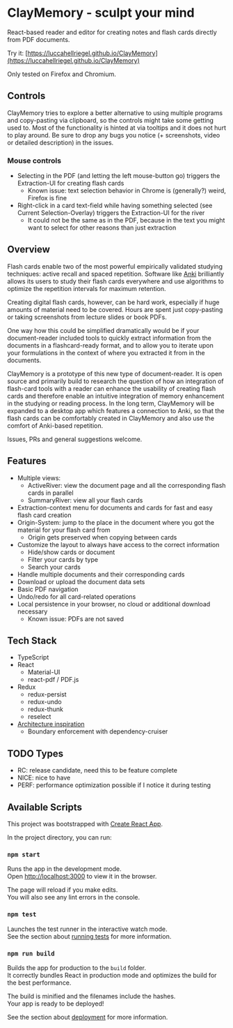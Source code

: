 # ClayMemory - sculpt your mind

React-based reader and editor for creating notes and flash cards directly from PDF documents.

Try it: [https://luccahellriegel.github.io/ClayMemory](https://luccahellriegel.github.io/ClayMemory)

Only tested on Firefox and Chromium.

## Controls

ClayMemory tries to explore a better alternative to using multiple programs and copy-pasting via clipboard, so the controls might take some getting used to. Most of the functionality is hinted at via tooltips and it does not hurt to play around. Be sure to drop any bugs you notice (+ screenshots, video or detailed description) in the issues.

### Mouse controls

- Selecting in the PDF (and letting the left mouse-button go) triggers the Extraction-UI for creating flash cards
  - Known issue: text selection behavior in Chrome is (generally?) weird, Firefox is fine
- Right-click in a card text-field while having something selected (see Current Selection-Overlay) triggers the Extraction-UI for the river
  - It could not be the same as in the PDF, because in the text you might want to select for other reasons than just extraction

## Overview

Flash cards enable two of the most powerful empirically validated studying techniques: active recall and spaced repetition. Software like [Anki](https://apps.ankiweb.net/) brilliantly allows its users to study their flash cards everywhere and use algorithms to optimize the repetition intervals for maximum retention.

Creating digital flash cards, however, can be hard work, especially if huge amounts of material need to be covered. Hours are spent just copy-pasting or taking screenshots from lecture slides or book PDFs.

One way how this could be simplified dramatically would be if your document-reader included tools to quickly extract information from the documents in a flashcard-ready format, and to allow you to iterate upon your formulations in the context of where you extracted it from in the documents.

ClayMemory is a prototype of this new type of document-reader.
It is open source and primarily build to research the question of how an integration of flash-card tools with a reader can enhance the usability of creating flash cards and therefore enable an intuitive integration of memory enhancement in the studying or reading process. In the long term, ClayMemory will be expanded to a desktop app which features a connection to Anki, so that the flash cards can be comfortably created in ClayMemory and also use the comfort of Anki-based repetition.

Issues, PRs and general suggestions welcome.

## Features

- Multiple views:
  - ActiveRiver: view the document page and all the corresponding flash cards in parallel
  - SummaryRiver: view all your flash cards
- Extraction-context menu for documents and cards for fast and easy flash card creation
- Origin-System: jump to the place in the document where you got the material for your flash card from
  - Origin gets preserved when copying between cards
- Customize the layout to always have access to the correct information
  - Hide/show cards or document
  - Filter your cards by type
  - Search your cards
- Handle multiple documents and their corresponding cards
- Download or upload the document data sets
- Basic PDF navigation
- Undo/redo for all card-related operations
- Local persistence in your browser, no cloud or additional download necessary
  - Known issue: PDFs are not saved

## Tech Stack

- TypeScript
- React
  - Material-UI
  - react-pdf / PDF.js
- Redux
  - redux-persist
  - redux-undo
  - redux-thunk
  - reselect
- [Architecture inspiration](https://jaysoo.ca/2016/02/28/organizing-redux-application/)
  - Boundary enforcement with dependency-cruiser

## TODO Types

- RC: release candidate, need this to be feature complete
- NICE: nice to have
- PERF: performance optimization possible if I notice it during testing

## Available Scripts

This project was bootstrapped with [Create React App](https://github.com/facebook/create-react-app).

In the project directory, you can run:

### `npm start`

Runs the app in the development mode.<br />
Open [http://localhost:3000](http://localhost:3000) to view it in the browser.

The page will reload if you make edits.<br />
You will also see any lint errors in the console.

### `npm test`

Launches the test runner in the interactive watch mode.<br />
See the section about [running tests](https://facebook.github.io/create-react-app/docs/running-tests) for more information.

### `npm run build`

Builds the app for production to the `build` folder.<br />
It correctly bundles React in production mode and optimizes the build for the best performance.

The build is minified and the filenames include the hashes.<br />
Your app is ready to be deployed!

See the section about [deployment](https://facebook.github.io/create-react-app/docs/deployment) for more information.
